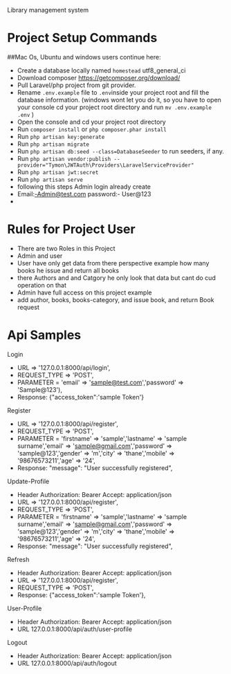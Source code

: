 Library management system

<h1>Project Setup Commands</h1>

##Mac Os, Ubuntu and windows users continue here:
- Create a database locally named `homestead` utf8_general_ci
- Download composer https://getcomposer.org/download/
- Pull Laravel/php project from git provider.
- Rename `.env.example` file to `.env`inside your project root and fill the database information.
  (windows wont let you do it, so you have to open your console cd your project root directory and run `mv .env.example .env` )
- Open the console and cd your project root directory
- Run `composer install` or ```php composer.phar install```
- Run `php artisan key:generate`
- Run `php artisan migrate`
- Run `php artisan db:seed --class=DatabaseSeeder` to run seeders, if any.
- Run `php artisan vendor:publish --provider="Tymon\JWTAuth\Providers\LaravelServiceProvider"`
- Run `php artisan jwt:secret`
- Run `php artisan serve`
- following this steps Admin login already create 
- Email:-Admin@test.com password:- User@123
- 

<h1>Rules for Project User</h1>

- There are two Roles in this Project 
- Admin and user
- User have only get data from there perspective example how many books he issue and return all books
- there Authors and and Catgory he only look that data but cant do cud operation on that
- Admin have full access on this project example
- add author, books, books-category, and issue book, and return Book request
<h1>Api Samples</h1>

  Login
- URL => '127.0.0.1:8000/api/login',
- REQUEST_TYPE => 'POST',
- PARAMETER = 'email' => 'sample@test.com','password' => 'Sample@123'),
- Response: {"access_token":'sample Token'}

Register
- URL => '127.0.0.1:8000/api/register',
- REQUEST_TYPE => 'POST',
- PARAMETER = 'firstname' => 'sample','lastname' => 'sample surname','email' => 'sample@gmail.com','password' => 'sample@123','gender' => 'm','city' => 'thane','mobile' => '98676573211','age' => '24',
- Response: "message": "User successfully registered",

Update-Profile
- Header Authorization: Bearer <token Sample>  Accept: application/json
- URL => '127.0.0.1:8000/api/register',
- REQUEST_TYPE => 'POST',
- PARAMETER = 'firstname' => 'sample','lastname' => 'sample surname','email' => 'sample@gmail.com','password' => 'sample@123','gender' => 'm','city' => 'thane','mobile' => '98676573211','age' => '24',
- Response: "message": "User successfully registered",

Refresh
- Header Authorization: Bearer <token Sample>  Accept: application/json
- URL => '127.0.0.1:8000/api/register',
- REQUEST_TYPE => 'POST',
- Response: {"access_token":'sample Token'},

User-Profile
- Header Authorization: Bearer <token Sample>  Accept: application/json
- URL 127.0.0.1:8000/api/auth/user-profile

Logout
- Header Authorization: Bearer <token Sample>  Accept: application/json
- URL 127.0.0.1:8000/api/auth/logout


